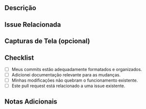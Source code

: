 ## Descrição

<!-- Descreva de forma sucinta o que este pull request realiza. -->

## Issue Relacionada

<!-- Caso este pull request resolva uma issue, referencie-a aqui usando a sintaxe #número-da-issue. -->

## Capturas de Tela (opcional)

<!-- Se aplicável, adicione capturas de tela que ajudem a visualizar as mudanças. -->

## Checklist

- [ ] Meus commits estão adequadamente formatados e organizados.
- [ ] Adicionei documentação relevante para as mudanças.
- [ ] Minhas modificações não quebram o funcionamento existente.
- [ ] Este pull request está relacionado a uma issue existente.

## Notas Adicionais

<!-- Adicione quaisquer notas adicionais ou observações para os revisores. -->
